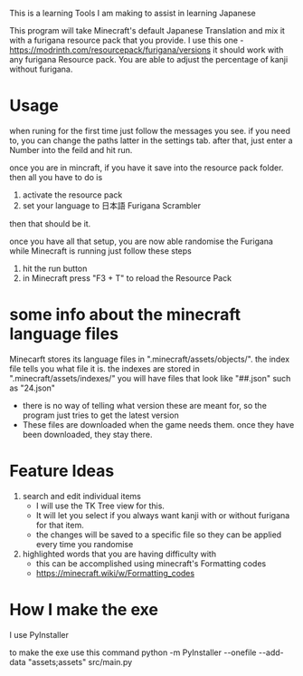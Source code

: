 This is a learning Tools I am making to assist in learning Japanese

This program will take Minecraft's default Japanese Translation and mix it with a furigana resource pack that you provide.
I use this one - https://modrinth.com/resourcepack/furigana/versions
it should work with any furigana Resource pack.
You are able to adjust the percentage of kanji without furigana.

# Usage
when runing for the first time just follow the messages you see. if you need to, you can change the paths latter in the settings tab.
after that, just enter a Number into the feild and hit run.

once you are in mincraft, if you have it save into the resource pack folder. then all you have to do is 
1. activate the resource pack
2. set your language to 日本語 Furigana Scrambler

then that should be it.

once you have all that setup, you are now able randomise the Furigana while Minecraft is running
just follow these steps
1. hit the run button
2. in Minecraft press "F3 + T" to reload the Resource Pack

# some info about the minecraft language files
Minecarft stores its language files in ".minecraft/assets/objects/". the index file tells you what file it is. the indexes are stored in ".minecraft/assets/indexes/" you will have files that look like "##.json" such as "24.json"
- there is no way of telling what version these are meant for, so the program just tries to get the latest version
- These files are downloaded when the game needs them. once they have been downloaded, they stay there.

# Feature Ideas
1. search and edit individual items
    - I will use the TK Tree view for this. 
    - It will let you select if you always want kanji with or without furigana for that item.
    - the changes will be saved to a specific file so they can be applied every time you randomise
2. highlighted words that you are having difficulty with 
    - this can be accomplished using minecraft's Formatting codes
    - https://minecraft.wiki/w/Formatting_codes 

# How I make the exe
I use PyInstaller 

to make the exe use this command
    python -m PyInstaller --onefile --add-data "assets;assets" src/main.py


